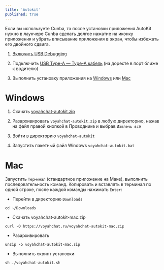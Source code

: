 ```yaml
---
title: 'Autokit'
published: true
---
```


Если вы используете Cunba, то после установки приложения AutoKit нужно в лаунчере Cunba сделать долгое нажатие на иконку приложения и убрать вписывание приложения в экран, чтобы избежать его двойного сдвига.

1. [Включить USB Debugging](https://voyahchat.ru/common/usb-debugging)

2. Подключить [USB Type-A — Type-A кабель](https://voyahchat.ru/common/cable) (на доресте в порт ближе к водителю)

3. Выполнить установку приложения на [Windows](#windows) или [Mac](#mac)

# Windows

1. Скачать [voyahchat-autokit.zip](/voyahchat-autokit.zip)

2. Разархивировать `voyahchat-autokit.zip` в любую директорию, нажав на файл правой кнопкой в Проводнике и выбрав `Извлечь всё`

3. Войти в директорию `voyahchat-autokit`

4. Запустить пакетный файл Windows `voyahchat-autokit.bat`

# Mac

Запустить `Терминал` (стандартное приложение на Маке), выполнить последовательность команд. Копировать и вставлять в терминал по одной строке, после каждой команды нажимать `Enter`:
  * Перейти в директорию `Downloads`
```
cd ~/Downloads
```
  * Скачать voyahchat-autokit-mac.zip
```
curl -O https://voyahchat.ru/voyahchat-autokit-mac.zip
 ```
  * Разархивировать
```
unzip -o voyahchat-autokit-mac.zip
```
  * Выполнить скрипт установки
```
sh ./voyahchat-autokit.sh
```

